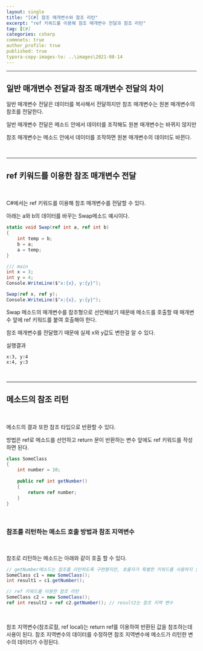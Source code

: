 ```yaml
---
layout: single
title: "[C#] 참조 매개변수와 참조 리턴"
excerpt: "ref 키워드를 이용해 참조 매개변수 전달과 참조 리턴"
tag: [C#]
categories: csharp
commnets: true
author_profile: true
published: true
typora-copy-images-to: ..\images\2021-08-14
---
```


---

## 일반 매개변수 전달과 참조 매개변수 전달의 차이

일반 매개변수 전달은 데이터를 복사해서 전달하지만 참조 매개변수는 원본 매개변수의 참조를 전달한다.

일반 매개변수 전달은 메소드 안에서 데이터를 조작해도 원본 매개변수는 바뀌지 않지만

참조 매개변수는 메소드 안에서 데이터를 조작하면 원본 매개변수의 데이터도 바뀐다.



<br/>



---

## ref 키워드를 이용한 참조 매개변수 전달

<br/>

C#에서는 ref 키워드를 이용해 참조 매개변수를 전달할 수 있다.

아래는 a와 b의 데이터를 바꾸는 Swap메소드 예시이다.

```c#
static void Swap(ref int a, ref int b)
{
	int temp = b;
    b = a;
    a = temp;
}

/// main
int x = 3;
int y = 4;
Console.WriteLine($"x:{x}, y:{y}");

Swap(ref x, ref y);
Console.WriteLine($"x:{x}, y:{y}");
```

Swap 메소드의 매개변수를 참조형으로 선언해놨기 때문에 메소드를 호출할 때 매개변수 앞에 ref 키워드를 붙여 호출해야 한다.

참조 매개변수를 전달했기 때문에 실제 x와 y값도 변한걸 알 수 있다.

실행결과

```
x:3, y:4
x:4, y:3
```



<br/>

---

## 메소드의 참조 리턴

<br/>



메소드의 결과 또한 참조 타입으로 반환할 수 있다.

방법은 ref로 메소드를 선언하고 return 문이 반환하는 변수 앞에도 ref 키워드를 작성하면 된다.

```c#
class SomeClass
{
    int number = 10;
    
    public ref int getNumber()
    {
        return ref number;
    }       
}
```



<br/>

### 참조를 리턴하는 메소드 호출 방법과 참조 지역변수

<br/>

참조로 리턴하는 메소드는 아래와 같이 호출 할 수 있다.



```c#
// getNumber메소드는 참조를 리턴하도록 구현됐지만, 호출자가 특별한 키워드를 사용하지 않으면 값을 리턴하는 메소드처럼 동작한다.
SomeClass c1 = new SomeClass();
int result1 = c1.getNumber();

// ref 키워드를 이용한 참조 리턴
SomeClass c2 = new SomeClass();
ref int result2 = ref c2.getNumber(); // result2는 참조 지역 변수
```



<br/>

참조 지역변수(참조로컬, ref local)는 return ref를 이용하여 반환된 값을 참조하는데 사용이 된다. 참조 지역변수의 데이터를 수정하면 참조 지역변수에 메소드가 리턴한 변수의 데이터가 수정된다.  





